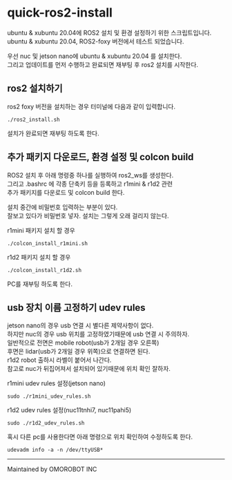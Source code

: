 # quick-ros2-install

ubuntu & xubuntu 20.04에 ROS2 설치 및 환경 설정하기 위한 스크립트입니다.  
ubuntu & xubuntu 20.04, ROS2-foxy 버전에서 테스트 되었습니다.

우선 nuc 및 jetson nano에 ubuntu & xubuntu 20.04 를 설치한다.  
그리고 업데이트를 먼저 수행하고 완료되면 재부팅 후 ros2 설치를 시작한다.

## ros2 설치하기

ros2 foxy 버전을 설치하는 경우 터미널에 다음과 같이 입력합니다.  

```
./ros2_install.sh
```
설치가 완료되면 재부팅 하도록 한다.

## 추가 패키지 다운로드, 환경 설정 및 colcon build

ROS2 설치 후 아래 명령중 하나를 실행하여 ros2_ws를 생성한다.  
그리고 .bashrc 에 각종 단축키 등을 등록하고 r1mini & r1d2 관련  
추가 패키지를 다운로드 및 colcon build 한다.

설치 중간에 비밀번호 입력하는 부분이 있다.  
잘보고 있다가 비밀번호 넣자. 설치는 그렇게 오래 걸리지 않는다.

r1mini 패키지 설치 할 경우
```
./colcon_install_r1mini.sh
```
r1d2 패키지 설치 할 경우
```
./colcon_install_r1d2.sh
```
PC를 재부팅 하도록 한다.

## usb 장치 이름 고정하기 udev rules

jetson nano의 경우 usb 연결 시 별다른 제약사항이 없다.  
하지만 nuc의 경우 usb 위치를 고정하였기때문에 usb 연결 시 주의하자.  
일반적으로 전면은 mobile robot(usb가 2개일 경우 오른쪽)  
후면은 lidar(usb가 2개일 경우 위쪽)으로 연결하면 된다.  
r1d2 robot 출하시 라벨이 붙어서 나간다.  
참고로 nuc가 뒤집어져서 설치되어 있기때문에 위치 확인 잘하자.

r1mini udev rules 설정(jetson nano)
```
sudo ./r1mini_udev_rules.sh
```
r1d2 udev rules 설정(nuc11tnhi7, nuc11pahi5)
```
sudo ./r1d2_udev_rules.sh
```
혹시 다른 pc를 사용한다면 아래 명령으로 위치 확인하여 수정하도록 한다.
```
udevadm info -a -n /dev/ttyUSB*
```
---
Maintained by OMOROBOT INC
